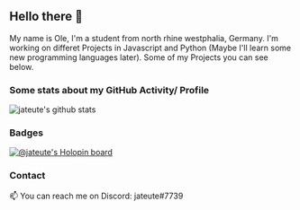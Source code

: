 ## Hello there 👋
My name is Ole, I'm a student from north rhine westphalia, Germany. I'm working on differet Projects in Javascript and Python (Maybe I'll learn some new programming languages later). Some of my Projects you can see below.

### Some stats about my GitHub Activity/ Profile
![jateute's github stats](https://github-readme-stats.vercel.app/api?username=jateute&count_private=true&show_icons=true&theme=dark)

### Badges
[![@jateute's Holopin board](https://holopin.me/jateute)](https://holopin.io/@jateute)

### Contact
📫 You can reach me on Discord: jateute#7739
<!--
**jateute/jateute** is a ✨ _special_ ✨ repository because its `README.md` (this file) appears on your GitHub profile.

Here are some ideas to get you started:

- 🔭 I’m currently working on ...
- 🌱 I’m currently learning ...
- 👯 I’m looking to collaborate on ...
- 🤔 I’m looking for help with ...
- 💬 Ask me about ...
- 📫 How to reach me: ...
- 😄 Pronouns: ...
- ⚡ Fun fact: ...
-->
